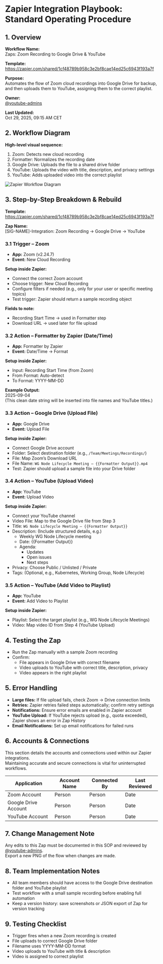# Zapier Integration Playbook: Standard Operating Procedure

## 1. Overview

**Workflow Name:**  
Zaps: Zoom Recording to Google Drive & YouTube

**Template:**  
https://zapier.com/shared/1cf48789b958c3e2bf8cae14ed25c6943f193a7f

**Purpose:**  
Automates the flow of Zoom cloud recordings into Google Drive for backup, and then uploads them to YouTube, assigning them to the correct playlist.

**Owner:**  
[@youtube-admins](https://github.com/kubernetes/community/blob/master/communication/moderators.md#owners)

**Last Updated:**  
Oct 29, 2025, 09:15 AM CET


## 2. Workflow Diagram

**High-level visual sequence:**

1. Zoom: Detects new cloud recording
2. Formatter: Normalizes the recording date
3. Google Drive: Uploads the file to a shared drive folder
4. YouTube: Uploads the video with title, description, and privacy settings
5. YouTube: Adds uploaded video into the correct playlist

![Zapier Workflow Diagram](zapier-workflow-for-k8s-community-youtube.png)


## 3. Step-by-Step Breakdown & Rebuild

**Template:**  
https://zapier.com/shared/1cf48789b958c3e2bf8cae14ed25c6943f193a7f

**Zap Name:**  
[SIG-NAME]-Integration: Zoom Recording → Google Drive → YouTube

### 3.1 Trigger – Zoom

- **App:** Zoom (v2.24.7)
- **Event:** New Cloud Recording

**Setup inside Zapier:**
- Connect the correct Zoom account
- Choose trigger: New Cloud Recording
- Configure filters if needed (e.g., only for your user or specific meeting topics)
- Test trigger: Zapier should return a sample recording object

**Fields to note:**
- Recording Start Time → used in Formatter step
- Download URL → used later for file upload


### 3.2 Action – Formatter by Zapier (Date/Time)

- **App:** Formatter by Zapier
- **Event:** Date/Time → Format

**Setup inside Zapier:**
- Input: Recording Start Time (from Zoom)
- From Format: Auto-detect
- To Format: YYYY-MM-DD

**Example Output:**  
2025-09-04  
(This clean date string will be inserted into file names and YouTube titles.)


### 3.3 Action – Google Drive (Upload File)

- **App:** Google Drive
- **Event:** Upload File

**Setup inside Zapier:**
- Connect Google Drive account
- Folder: Select destination folder (e.g., `/Team/Meetings/Recordings/`)
- File: Map Zoom’s Download URL
- File Name: `WG Node Lifecycle Meeting – {{Formatter Output}}.mp4`
- Test: Zapier should upload a sample file into your Drive folder


### 3.4 Action – YouTube (Upload Video)

- **App:** YouTube
- **Event:** Upload Video

**Setup inside Zapier:**
- Connect your YouTube channel
- Video File: Map to the Google Drive file from Step 3
- Title: `WG Node Lifecycle Meeting – {{Formatter Output}}`
- Description: (Include structured details, e.g.)
    - Weekly WG Node Lifecycle meeting
    - Date: {{Formatter Output}}
    - Agenda:
        - Updates
        - Open issues
        - Next steps
- Privacy: Choose Public / Unlisted / Private
- Tags: (Optional, e.g., Kubernetes, Working Group, Node Lifecycle)


### 3.5 Action – YouTube (Add Video to Playlist)

- **App:** YouTube
- **Event:** Add Video to Playlist

**Setup inside Zapier:**
- Playlist: Select the target playlist (e.g., WG Node Lifecycle Meetings)
- Video: Map video ID from Step 4 (YouTube Upload)


## 4. Testing the Zap

- Run the Zap manually with a sample Zoom recording
- Confirm:
    - File appears in Google Drive with correct filename
    - Video uploads to YouTube with correct title, description, privacy
    - Video appears in the right playlist


## 5. Error Handling

- **Large files:** If file upload fails, check Zoom → Drive connection limits
- **Retries:** Zapier retries failed steps automatically; confirm retry settings
- **Notifications:** Ensure error emails are enabled in Zapier account
- **YouTube Upload:** If YouTube rejects upload (e.g., quota exceeded), Zapier shows an error in Zap History
- **Email Notifications:** Set up email notifications for failed runs


## 6. Accounts & Connections

This section details the accounts and connections used within our Zapier integrations.  
Maintaining accurate and secure connections is vital for uninterrupted workflows.

| Application        | Account Name  | Connected By | Last Reviewed |
|--------------------|--------------|--------------|--------------|
| Zoom Account       | Person       | Person       | Date         |
| Google Drive Account| Person       | Person       | Date         |
| YouTube Account    | Person       | Person       | Date         |


## 7. Change Management Note

Any edits to this Zap must be documented in this SOP and reviewed by [@youtube-admins](https://github.com/kubernetes/community/blob/master/communication/moderators.md#owners).  
Export a new PNG of the flow when changes are made.


## 8. Team Implementation Notes

- All team members should have access to the Google Drive destination folder and YouTube playlist
- Test workflow with a small sample recording before enabling full automation
- Keep a version history: save screenshots or JSON export of Zap for version tracking


## 9. Testing Checklist

- Trigger fires when a new Zoom recording is created
- File uploads to correct Google Drive folder
- Filename uses YYYY-MM-DD format
- Video uploads to YouTube with title & description
- Video is assigned to correct playlist
